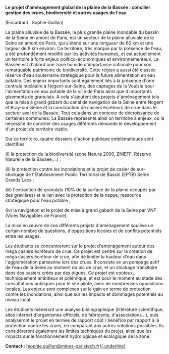 **Le projet d'aménagement global de la plaine de la Bassée : concilier
gestion des crues, biodiversité et autres usages de l'eau**

(Encadrant : Sophie Guillon)

La plaine alluviale de la Bassée, la plus grande plaine inondable du
bassin de la Seine en amont de Paris, est un secteur de la plaine
alluviale de la Seine en amont de Paris, qui s'étend sur une longueur de
60 km et une largeur de 8 km environ. Ce territoire, très marqué par la
présence de l'eau, a été profondément modifié par les activités
humaines, et est actuellement un territoire à forts enjeux
politico-économiques et environnementaux. La Bassée est d'abord une zone
humide d'importance nationale pour son remarquable patrimoine de
biodiversité. Cette région a aussi été classée réserve d'eau souterraine
stratégique pour la future alimentation en eau potable. Des enjeux
importants sont également liés à la présence d'une centrale nucléaire à
Nogent-sur-Seine, des captages de la Voulzie pour l'alimentation en eau
potable de la ville de Paris ainsi que d'importants gisements de
granulats. A cela s'ajoutent des projets d'aménagement tels que la mise
à grand gabarit du canal de navigation de la Seine entre Nogent et
Bray-sur-Seine et la construction de casiers écrêteurs de crue dans le
secteur aval de la Bassée. Tout cela dans un contexte de décroissance de
certaines communes. La Bassée représente ainsi un territoire à enjeux,
où la nécessité de concilier des usages différents demande le
développement d'un projet de territoire viable.

Sur ce territoire, quatre dossiers d'action publique emblématiques sont
identifiés:

(i) la protection de la biodiversité (zone Natura 2000, ZNIEFF, Réserve
    Naturelle de la Bassée,...) ;

(ii) la protection contre les inondations et le projet de casier de
    sur-stockage de l'Établissement Public Territorial de Bassin (EPTB)
    Seine Grands Lacs ;

(iii) l'extraction de granulats (10% de la surface de la plaine occupés
    par des gravières) et le lien avec la protection de la nappe,
    ressource stratégique pour l'eau potable ;

(iv) la navigation et le projet de mise à grand gabarit de la Seine par
    VNF (Voies Navigables de France).

La mise en œuvre de ces différents projets d'aménagement soulève un
certain nombre de questions, d'oppositions locales et de conflits
potentiels entre les usages.

Les étudiants se concentreront sur le projet d'aménagement autour des
méga casiers écrêteurs de crue. Ce projet est centré sur la création de
méga casiers écrêteur de crue, afin de limiter la hauteur d'eau dans
l'agglomération parisienne lors des crues. Il consiste en un pompage
actif de l'eau de la Seine au moment du pic de crue, et un stockage
transitoire dans des casiers créés par des digues. Ce projet est
couteux, techniquement ambitieux et polémique, et est pour le moment au
stade des consultations publiques pour le site pilote, avec de
nombreuses oppositions locales. Les enjeux sont complexes sur le gain en
terme de protection contre les inondations, ainsi que sur les impacts et
dommages potentiels au niveau local.

Les étudiants mèneront une analyse bibliographique (littérature
scientifique, sites internet d'organismes officiels, de fabricants,
d'associations...), puis analyseront le projet en termes de rapport coût
/ bénéfice par rapport à la protection contre les crues, en comparant
aux autres solutions possibles. Ils considéreront également les limites
techniques du projet, ainsi que les impacts sur le fonctionnement
hydrologique et écologique de la zone.

**Contact :**
[[sophie.guillon\@mines-paristech.fr]{.underline}](mailto:sophie.guillon@mines-paristech.fr)
